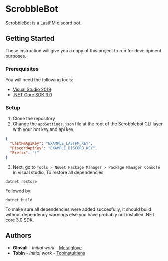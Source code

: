 # ScrobbleBot
ScrobbleBot is a LastFM discord bot. 

## Getting Started
These instruction will give you a copy of this project to run for development purposes.

### Prerequisites
You will need the following tools:

* [Visual Studio 2019](https://www.visualstudio.com/downloads/)
* [.NET Core SDK 3.0](https://www.microsoft.com/net/download/dotnet-core/3.0)

### Setup
1. Clone the repository
2. Change the `appSettings.json` file at the root of the Scrobblebot.CLI layer with your bot key and api key.
```json
{
  "LastFmApiKey": "EXAMPLE_LASTFM_KEY",
  "DiscordApiKey": "EXAMPLE_DISCORD_KEY",
  "Prefix": "!"
}
```
3. Next, go to `Tools > NuGet Package Manager > Package Manager Console` in visual studio, To restore all dependencies:
```
dotnet restore
```
Followed by:
```
dotnet build
```
To make sure all dependencies were added succesfully, it should build without dependency warnings else you have probably not installed .NET core 3.0 SDK.

## Authors

* **Glovali** - *Initial work* - [Metalglove](https://github.com/metalglove)
* **Tobin** - *Initial work* - [Tobinstultiens](https://github.com/tobinstultiens)
